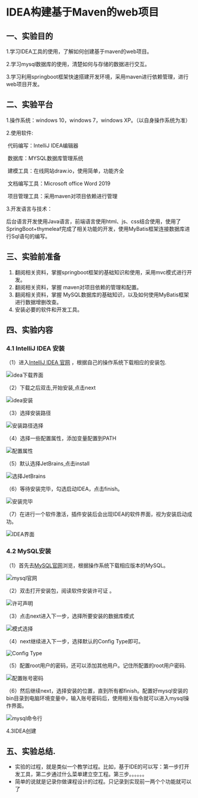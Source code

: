 

# IDEA构建基于Maven的web项目

## 一、实验目的

1.学习IDEA工具的使用，了解如何创建基于maven的web项目。

2.学习mysql数据库的使用，清楚如何与存储的数据进行交互。

3.学习利用springboot框架快速搭建开发环境，采用maven进行依赖管理，进行web项目开发。

## 二、实验平台

1.操作系统：windows 10，windows 7，windows XP。（以自身操作系统为准）

2.使用软件: 

​		代码编写：IntelliJ IDEA编辑器

​		数据库：MYSQL数据库管理系统

​		建模工具：在线网站draw.io，使用简单，功能齐全

​		文档编写工具：Microsoft office Word 2019

​		项目管理工具：采用maven对项目依赖进行管理

3.开发语言与技术：

​		后台语言开发使用Java语言，前端语言使用html、js、css结合使用，使用了SpringBoot+thymeleaf完成了相关功能的开发，使用MyBatis框架连接数据库进行Sql语句的编写。

## 三、实验前准备

1. 翻阅相关资料，掌握springboot框架的基础知识和使用，采用mvc模式进行开发。
1. 翻阅相关资料，掌握 maven对项目依赖的管理和配置。
1. 翻阅相关资料，掌握 MySQL数据库的基础知识，以及如何使用MyBatis框架进行数据增删改查。
1. 安装必要的软件和开发工具。

## 四、实验内容

### 4.1 IntelliJ IDEA 安装

（1）进入[IntelliJ IDEA 官网](https://www.jetbrains.com/idea/) ，根据自己的操作系统下载相应的安装包.

![idea下载界面](images\IDEA_01.png)

（2）下载之后双击,开始安装,点击next

![idea安装](images\IDEA_02.png)

（3）选择安装路径

![安装路径选择](E:\3117007142-陈悦演-体系结构\平时作业\实验二：框架的基本配置以及使用\images\IDEA_03.png)

（4）选择一些配置属性，添加变量配置到PATH

![配置属性](images\IDEA_04.png)

（5）默认选择JetBrains,点击install

![选择JetBrains](images\IDEA_05.png)

（6）等待安装完毕，勾选启动IDEA，点击finish。

![安装完毕](images\IDEA_06.png)

（7）在进行一个软件激活，插件安装后会出现IDEA的软件界面，视为安装启动成功。

![IDEA界面](images\IDEA_07.png)

### 4.2 MySQL安装

（1）首先去[MySQL官网](http://www.mysql.com)浏览，根据操作系统下载相应版本的MySQL。

![mysql官网](images\mysql_01.png)

（2）双击打开安装包，阅读软件安装许可证  。

![许可声明](\images\mysql_02.png)

（3）点击next进入下一步，选择所要安装的数据库模式

![模式选择](images\mysql_03.png)

（4）next继续进入下一步，选择默认的Config Type即可。

![Config Type](images\mysql_04.png)

（5）配置root用户的密码，还可以添加其他用户。记住所配置的root用户密码.

![配置账号密码](images\mysql_05.png)

（6）然后继续next，选择安装的位置，直到所有都finish。配置好mysql安装的bin目录到电脑环境变量中，输入账号密码后，使用相关指令就可以进入mysql操作界面。

![mysql命令行](images\mysql_06.png)

4.3IDEA创建

## 五、实验总结.



- 实验的过程，就是类似一个教学过程。比如，基于IDE的可以写：第一步打开发工具，第二步通过什么菜单建立空工程。第三步。。。。。。
- 简单的说就是记录你做课程设计的过程。只记录到实现前一两个个功能就可以了
